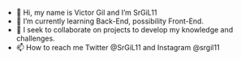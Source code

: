 - 👋 Hi, my name is Victor Gil and I’m SrGiL11
- 🌱 I’m currently learning Back-End, possibility Front-End.
- 💞️ I seek to collaborate on projects to develop my knowledge and challenges.
- 📫 How to reach me Twitter @SrGiL11 and Instagram @srgil11

<!---
SrGiL11/SrGiL11 is a ✨ special ✨ repository because its `README.md` (this file) appears on your GitHub profile.
You can click the Preview link to take a look at your changes.
--->
